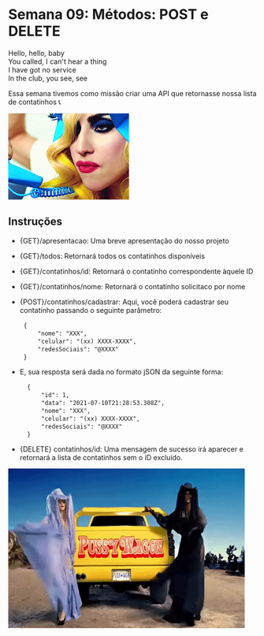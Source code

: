 # Semana 09: Métodos: POST e DELETE

Hello, hello, baby\
You called, I can't hear a thing\
I have got no service\
In the club, you see, see

Essa semana tivemos como missão criar uma API que retornasse nossa lista de contatinhos :telephone_receiver:

![gif "lady gaga telephone"](exercicio-casa/img/giphy.gif)

## Instruções


- {GET}/apresentacao: Uma breve apresentação do nosso projeto
- {GET}/todos: Retornará todos os contatinhos disponíveis
- {GET}/contatinhos/id: Retornará o contatinho correspondente àquele ID
- {GET}/contatinhos/nome: Retornará o contatinho solicitaco por nome
- {POST}/contatinhos/cadastrar: Aqui, você poderá cadastrar seu contatinho passando o seguinte parâmetro:

       {
           "nome": "XXX",
           "celular": "(xx) XXXX-XXXX",
           "redesSociais": "@XXXX"
       }

- E, sua resposta será dada no formato jSON da seguinte forma:

        {
            "id": 1,
            "data": "2021-07-10T21:28:53.308Z",
            "nome": "XXX",
            "celular": "(xx) XXXX-XXXX",
            "redesSociais": "@XXXX"
        }


- {DELETE} contatinhos/id: Uma mensagem de sucesso irá aparecer e retornará a lista de contatinhos sem o iD excluído.


![gif "beyonce and lady gaga telephone"](exercicio-casa/img/giphygaga.gif)